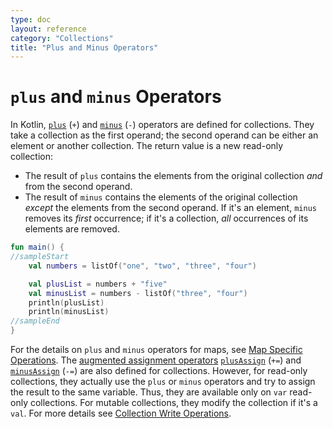 ```yaml
---
type: doc
layout: reference
category: "Collections"
title: "Plus and Minus Operators"
---
```


# `plus` and `minus` Operators

In Kotlin, [`plus`](https://kotlinlang.org/api/latest/jvm/stdlib/kotlin.collections/plus.html) (`+`) and [`minus`](https://kotlinlang.org/api/latest/jvm/stdlib/kotlin.collections/minus.html) (`-`) operators are defined for collections.
They take a collection as the first operand; the second operand can be either an element or another collection.
The return value is a new read-only collection:

* The result of `plus` contains the elements from the original collection _and_ from the second operand.
* The result of `minus` contains the elements of the original collection _except_ the elements from the second operand.
   If it's an element, `minus` removes its _first_ occurrence; if it's a collection, _all_ occurrences of its elements are removed.

<div class="sample" markdown="1" theme="idea" data-min-compiler-version="1.3">

```kotlin
fun main() {
//sampleStart
    val numbers = listOf("one", "two", "three", "four")

    val plusList = numbers + "five"
    val minusList = numbers - listOf("three", "four")
    println(plusList)
    println(minusList)
//sampleEnd
}
```
</div>

For the details on `plus` and `minus` operators for maps, see [Map Specific Operations](map-operations.html).
The [augmented assignment operators](operator-overloading.html#assignments) [`plusAssign`](https://kotlinlang.org/api/latest/jvm/stdlib/kotlin.collections/plus-assign.html) (`+=`) and [`minusAssign`](https://kotlinlang.org/api/latest/jvm/stdlib/kotlin.collections/minus-assign.html) (`-=`) are also defined for collections.
However, for read-only collections, they actually use the `plus` or `minus` operators and try to assign the result to the same variable.
Thus, they are available only on `var` read-only collections.
For mutable collections, they modify the collection if it's a `val`. For more details see [Collection Write Operations](collection-write.html).
